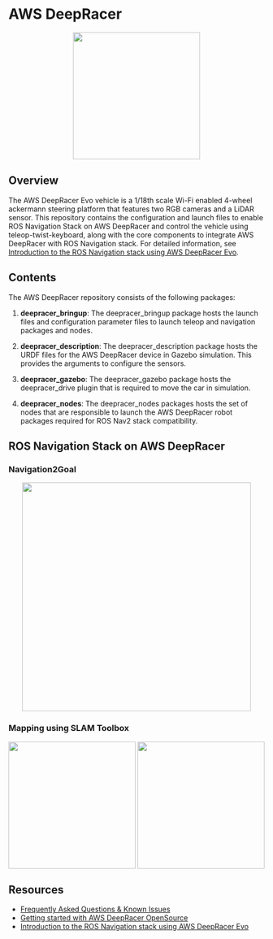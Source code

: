 # AWS DeepRacer

<p align="center">
<img src="/media/deepracer_circle_sticker.png" width="250" height="250" >
</p>

## Overview

The AWS DeepRacer Evo vehicle is a 1/18th scale Wi-Fi enabled 4-wheel ackermann steering platform that features two RGB cameras and a LiDAR sensor. This repository contains the configuration and launch files to enable ROS Navigation Stack on AWS DeepRacer and control the vehicle using teleop-twist-keyboard, along with the core components to integrate AWS DeepRacer with ROS Navigation stack. For detailed information, see [Introduction to the ROS Navigation stack using AWS DeepRacer Evo](introduction-to-the-ros-navigation-stack-using-aws-deepracer-evo.md).

## Contents

The AWS DeepRacer repository consists of the following packages:

1. **deepracer_bringup**: The deepracer_bringup package hosts the launch files and configuration parameter files to launch teleop and navigation packages and nodes.

1. **deepracer_description**: The deepracer_description package hosts the URDF files for the AWS DeepRacer device in Gazebo simulation. This provides the arguments to configure the sensors.

1. **deepracer_gazebo**: The deepracer_gazebo package hosts the deepracer_drive plugin that is required to move the car in simulation.

1. **deepracer_nodes**: The deepracer_nodes packages hosts the set of nodes that are responsible to launch the AWS DeepRacer robot packages required for ROS Nav2 stack compatibility.

## ROS Navigation Stack on AWS DeepRacer

### Navigation2Goal

<p align="center">
<img src="/media/dr-sim-rviz-navigation2goal-1.gif" height="450" >
</p>

### Mapping using SLAM Toolbox

<p align="center">
<img src="/media/dr-slam.gif" height="250" align="left">
<img src="/media/slam-hallway-map.png" height="250" >
</p>


## Resources
* [Frequently Asked Questions & Known Issues](frequently_asked_questions.md)
* [Getting started with AWS DeepRacer OpenSource](https://github.com/aws-deepracer/aws-deepracer-launcher/blob/main/getting-started.md)
* [Introduction to the ROS Navigation stack using AWS DeepRacer Evo](introduction-to-the-ros-navigation-stack-using-aws-deepracer-evo.md)
